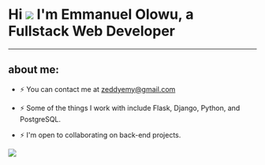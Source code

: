 Hi ![](https://user-images.githubusercontent.com/18350557/176309783-0785949b-9127-417c-8b55-ab5a4333674e.gif) I'm Emmanuel Olowu, a Fullstack Web Developer
====================================================================================================================================
-----------------------------


## about me:

<!-- * ⚡ Here's my website ##[coming soon] -->

* ⚡  You can contact me at [zeddyemy@gmail.com](mailto:zeddyemy@gmail.com) 

* ⚡ Some of the things I work with include Flask, Django, Python, and PostgreSQL.

* ⚡ I'm open to collaborating on back-end projects.

<a href="https://twitter.com/EmmanuelZeddy" target="_blank" rel="noreferrer"><img
src="https://img.shields.io/twitter/follow/frontend_script?logo=twitter&style=for-the-badge&color=0891b2&labelColor=1c1917"
/></a>


<!--
**zeddyemy/zeddyemy** is a ✨ _special_ ✨ repository because its `README.md` (this file) appears on your GitHub profile.

Here are some ideas to get you started:

- 🔭 I’m currently working on ...
- 🌱 I’m currently learning ...
- 👯 I’m looking to collaborate on ...
- 🤔 I’m looking for help with ...
- 💬 Ask me about ...
- 📫 How to reach me: ...
- 😄 Pronouns: ...
- ⚡ Fun fact: ...
-->
